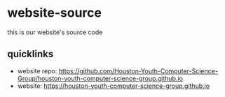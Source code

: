 # website-source
this is our website's source code

## quicklinks
 - website repo: https://github.com/Houston-Youth-Computer-Science-Group/houston-youth-computer-science-group.github.io
 - website: https://houston-youth-computer-science-group.github.io

